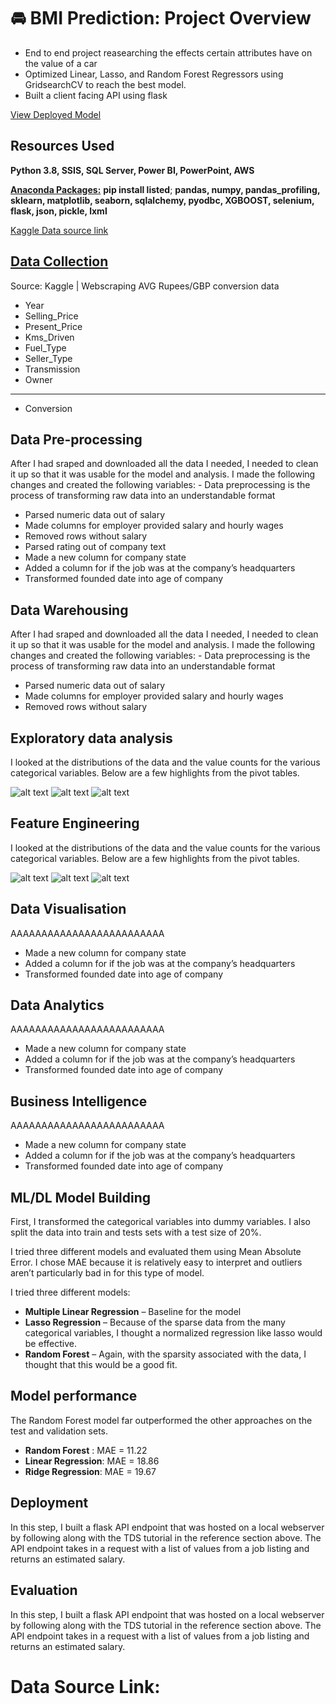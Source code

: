 # 🚘 BMI Prediction: Project Overview 
* End to end project reasearching the effects certain attributes have on the value of a car
* Optimized Linear, Lasso, and Random Forest Regressors using GridsearchCV to reach the best model. 
* Built a client facing API using flask 

[View Deployed Model](https://carsalepricecalc.herokuapp.com/)

## Resources Used
**Python 3.8, SSIS, SQL Server, Power BI, PowerPoint, AWS** 

[**Anaconda Packages:**](requirements.txt) **pip install listed**; 
**pandas, numpy, pandas_profiling, sklearn, matplotlib, seaborn, sqlalchemy, pyodbc, XGBOOST, selenium, flask, json, pickle, lxml**   


[Kaggle Data source link](https://www.kaggle.com/yasserh/bmidataset)
<br>

## [Data Collection](Code/P11_Code.ipynb)
Source: Kaggle | Webscraping AVG Rupees/GBP conversion data  
*	Year	
*   Selling_Price	
*   Present_Price	
*   Kms_Driven	
*   Fuel_Type	
*   Seller_Type	
*   Transmission	
*   Owner
-------
*   Conversion


## Data Pre-processing 
After I had sraped and downloaded all the data I needed, I needed to clean it up so that it was usable for the model and analysis. I made the following changes and created the following variables:   - Data preprocessing is the process of transforming raw data into an understandable format

*	Parsed numeric data out of salary 
*	Made columns for employer provided salary and hourly wages 
*	Removed rows without salary 
*	Parsed rating out of company text 
*	Made a new column for company state 
*	Added a column for if the job was at the company’s headquarters 
*	Transformed founded date into age of company 


## Data Warehousing
After I had sraped and downloaded all the data I needed, I needed to clean it up so that it was usable for the model and analysis. I made the following changes and created the following variables:   - Data preprocessing is the process of transforming raw data into an understandable format

*	Parsed numeric data out of salary 
*	Made columns for employer provided salary and hourly wages 
*	Removed rows without salary 



## Exploratory data analysis 
I looked at the distributions of the data and the value counts for the various categorical variables. Below are a few highlights from the pivot tables. 

![alt text](https://github.com/PlayingNumbers/ds_salary_proj/blob/master/salary_by_job_title.PNG "Salary by Position")
![alt text](https://github.com/PlayingNumbers/ds_salary_proj/blob/master/positions_by_state.png "Job Opportunities by State")
![alt text](https://github.com/PlayingNumbers/ds_salary_proj/blob/master/correlation_visual.png "Correlations")


## Feature Engineering
I looked at the distributions of the data and the value counts for the various categorical variables. Below are a few highlights from the pivot tables. 

![alt text](https://github.com/PlayingNumbers/ds_salary_proj/blob/master/salary_by_job_title.PNG "Salary by Position")
![alt text](https://github.com/PlayingNumbers/ds_salary_proj/blob/master/positions_by_state.png "Job Opportunities by State")
![alt text](https://github.com/PlayingNumbers/ds_salary_proj/blob/master/correlation_visual.png "Correlations")


## Data Visualisation
AAAAAAAAAAAAAAAAAAAAAAAAA

*	Made a new column for company state 
*	Added a column for if the job was at the company’s headquarters 
*	Transformed founded date into age of company 

## Data Analytics
AAAAAAAAAAAAAAAAAAAAAAAAA

*	Made a new column for company state 
*	Added a column for if the job was at the company’s headquarters 
*	Transformed founded date into age of company 

## Business Intelligence
AAAAAAAAAAAAAAAAAAAAAAAAA

*	Made a new column for company state 
*	Added a column for if the job was at the company’s headquarters 
*	Transformed founded date into age of company 

## ML/DL Model Building 

First, I transformed the categorical variables into dummy variables. I also split the data into train and tests sets with a test size of 20%.   

I tried three different models and evaluated them using Mean Absolute Error. I chose MAE because it is relatively easy to interpret and outliers aren’t particularly bad in for this type of model.   

I tried three different models:
*	**Multiple Linear Regression** – Baseline for the model
*	**Lasso Regression** – Because of the sparse data from the many categorical variables, I thought a normalized regression like lasso would be effective.
*	**Random Forest** – Again, with the sparsity associated with the data, I thought that this would be a good fit. 

## Model performance
The Random Forest model far outperformed the other approaches on the test and validation sets. 
*	**Random Forest** : MAE = 11.22
*	**Linear Regression**: MAE = 18.86
*	**Ridge Regression**: MAE = 19.67

## Deployment 
In this step, I built a flask API endpoint that was hosted on a local webserver by following along with the TDS tutorial in the reference section above. The API endpoint takes in a request with a list of values from a job listing and returns an estimated salary. 

## Evaluation 
In this step, I built a flask API endpoint that was hosted on a local webserver by following along with the TDS tutorial in the reference section above. The API endpoint takes in a request with a list of values from a job listing and returns an estimated salary. 


# Data Source Link: 
[]()

